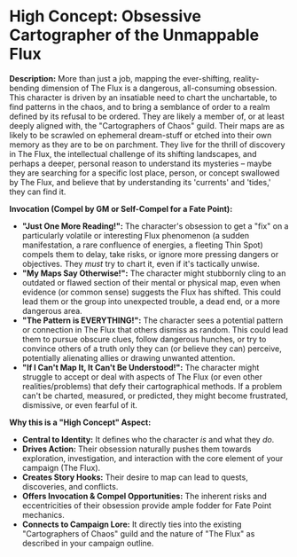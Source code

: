 # High Concept: Obsessive Cartographer of the Unmappable Flux

**Description:**
More than just a job, mapping the ever-shifting, reality-bending dimension of The Flux is a dangerous, all-consuming obsession. This character is driven by an insatiable need to chart the unchartable, to find patterns in the chaos, and to bring a semblance of order to a realm defined by its refusal to be ordered. They are likely a member of, or at least deeply aligned with, the "Cartographers of Chaos" guild. Their maps are as likely to be scrawled on ephemeral dream-stuff or etched into their own memory as they are to be on parchment. They live for the thrill of discovery in The Flux, the intellectual challenge of its shifting landscapes, and perhaps a deeper, personal reason to understand its mysteries – maybe they are searching for a specific lost place, person, or concept swallowed by The Flux, and believe that by understanding its 'currents' and 'tides,' they can find it.

**Invocation (Compel by GM or Self-Compel for a Fate Point):**

*   **"Just One More Reading!":** The character's obsession to get a "fix" on a particularly volatile or interesting Flux phenomenon (a sudden manifestation, a rare confluence of energies, a fleeting Thin Spot) compels them to delay, take risks, or ignore more pressing dangers or objectives. They *must* try to chart it, even if it's tactically unwise.
*   **"My Maps Say Otherwise!":** The character might stubbornly cling to an outdated or flawed section of their mental or physical map, even when evidence (or common sense) suggests the Flux has shifted. This could lead them or the group into unexpected trouble, a dead end, or a more dangerous area.
*   **"The Pattern is EVERYTHING!":** The character sees a potential pattern or connection in The Flux that others dismiss as random. This could lead them to pursue obscure clues, follow dangerous hunches, or try to convince others of a truth only they can (or believe they can) perceive, potentially alienating allies or drawing unwanted attention.
*   **"If I Can't Map It, It Can't Be Understood!":** The character might struggle to accept or deal with aspects of The Flux (or even other realities/problems) that defy their cartographical methods. If a problem can't be charted, measured, or predicted, they might become frustrated, dismissive, or even fearful of it.

**Why this is a "High Concept" Aspect:**

*   **Central to Identity:** It defines who the character *is* and what they *do*.
*   **Drives Action:** Their obsession naturally pushes them towards exploration, investigation, and interaction with the core element of your campaign (The Flux).
*   **Creates Story Hooks:** Their desire to map can lead to quests, discoveries, and conflicts.
*   **Offers Invocation & Compel Opportunities:** The inherent risks and eccentricities of their obsession provide ample fodder for Fate Point mechanics.
*   **Connects to Campaign Lore:** It directly ties into the existing "Cartographers of Chaos" guild and the nature of "The Flux" as described in your campaign outline.

